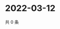 # 2022-03-12

共 0 条

<!-- BEGIN WEIBO -->
<!-- 最后更新时间 Sat Mar 12 2022 19:12:24 GMT+0800 (China Standard Time) -->

<!-- END WEIBO -->

